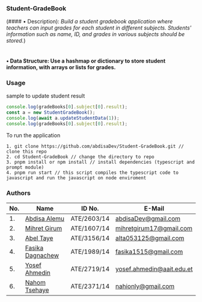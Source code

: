 ### Student-GradeBook

(#### • Description): *Build a student gradebook application where teachers can input grades for each student in different subjects. Students' information such as name, ID, and grades in various subjects should be stored.*) <br /> <br />
               
#### • Data Structure: Use a hashmap or dictionary to store student information, with arrays or lists for grades. <br />

### Usage
sample to update student result

``` javascript
console.log(gradeBooks[0].subject[0].result);
const a = new StudentGradeBook();
console.log(await a.updateStudentData(1));
console.log(gradeBooks[0].subject[0].result);
```
To run the application

``` node
1. git clone https://github.com/abdisaDev/Student-GradeBook.git // clone this repo
2. cd Student-GradeBook // change the directory to repo
3. pnpm install or npm install // install dependencies (typescript and prompt module)
4. pnpm run start // this script compiles the typescript code to javascript and run the javascript on node enviroment
```

### Authors
|No. | Name | ID No. | E-Mail |
| --- | ---- | ------ | ------ |
| 1. | [Abdisa Alemu](https://github.com/abdisaDev) | ATE/2603/14 | <abdisaDev@gmail.com> |
| 2. | [Mihret Girum](https://github.com/mhreall) |  ATE/1607/14 | <mihretgirum17@gmail.com> |
| 3. | [Abel Taye](https://github.com/abelliverpool) | ATE/3156/14 | <alta053125@gmail.com> |
| 4. | [Fasika Dagnachew](https://github.com/phoenixfas) | ATE/1989/14 | <fasika1515@gmail.com> |
| 5. | [Yosef Ahmedin](https://github.com/yosefahmedin) | ATE/2719/14 | <yosef.ahmedin@aait.edu.et> |
| 6. | [Nahom Tsehaye](https://github.com/nahitse) | ATE/2371/14 | <nahionly@gmail.com> |

